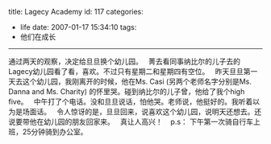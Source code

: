 title: Lagecy Academy
id: 117
categories:
  - life
date: 2007-01-17 15:34:10
tags:
  - 他们在成长
---

通过两天的观察，决定给旦旦换个幼儿园。
 
菁去看同事纳比尔的儿子去的Lagecy幼儿园看了看，喜欢。不过只有星期二和星期四有空位。
 
昨天旦旦第一天去这个幼儿园，我刚离开的时候，他在Ms. Casi (另两个老师名字分别是Ms. Danna and Ms. Charity) 的怀里哭。碰到纳比尔的儿子曾，他给了我个high five。
 
中午打了个电话。没和旦旦说话，怕他哭。老师说，他挺好的。我听着以为是场面话。
 
令人惊讶的是，旦旦回来，说喜欢这个幼儿园，说明天还想去。还说要带他在幼儿园的朋友回家来。
 
真让人高兴！
 
 p.s： 下午第一次骑自行车上班，25分钟骑到办公室。